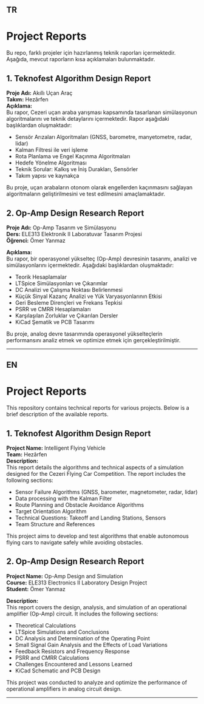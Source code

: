 TR
---
# Project Reports

Bu repo, farklı projeler için hazırlanmış teknik raporları içermektedir. Aşağıda, mevcut raporların kısa açıklamaları bulunmaktadır.

## 1. Teknofest Algorithm Design Report
**Proje Adı:** Akıllı Uçan Araç  
**Takım:** Hezârfen  
**Açıklama:**  
Bu rapor, Cezeri uçan araba yarışması kapsamında tasarlanan simülasyonun algoritmalarını ve teknik detaylarını içermektedir. Rapor aşağıdaki başlıklardan oluşmaktadır:
- Sensör Arızaları Algoritmaları (GNSS, barometre, manyetometre, radar, lidar)
- Kalman Filtresi ile veri işleme
- Rota Planlama ve Engel Kaçınma Algoritmaları
- Hedefe Yönelme Algoritması
- Teknik Sorular: Kalkış ve İniş Durakları, Sensörler
- Takım yapısı ve kaynakça  

Bu proje, uçan arabaların otonom olarak engellerden kaçınmasını sağlayan algoritmaların geliştirilmesini ve test edilmesini amaçlamaktadır.

## 2. Op-Amp Design Research Report
**Proje Adı:** Op-Amp Tasarım ve Simülasyonu  
**Ders:** ELE313 Elektronik II Laboratuvar Tasarım Projesi  
**Öğrenci:** Ömer Yanmaz  

**Açıklama:**  
Bu rapor, bir operasyonel yükselteç (Op-Amp) devresinin tasarımı, analizi ve simülasyonlarını içermektedir. Aşağıdaki başlıklardan oluşmaktadır:
- Teorik Hesaplamalar
- LTSpice Simülasyonları ve Çıkarımlar
- DC Analizi ve Çalışma Noktası Belirlenmesi
- Küçük Sinyal Kazanç Analizi ve Yük Varyasyonlarının Etkisi
- Geri Besleme Dirençleri ve Frekans Tepkisi
- PSRR ve CMRR Hesaplamaları
- Karşılaşılan Zorluklar ve Çıkarılan Dersler
- KiCad Şematik ve PCB Tasarımı  

Bu proje, analog devre tasarımında operasyonel yükselteçlerin performansını analiz etmek ve optimize etmek için gerçekleştirilmiştir.

---

EN
---

# Project Reports

This repository contains technical reports for various projects. Below is a brief description of the available reports.

## 1. Teknofest Algorithm Design Report
**Project Name:** Intelligent Flying Vehicle  
**Team:** Hezârfen  
**Description:**  
This report details the algorithms and technical aspects of a simulation designed for the Cezeri Flying Car Competition. The report includes the following sections:
- Sensor Failure Algorithms (GNSS, barometer, magnetometer, radar, lidar)
- Data processing with the Kalman Filter
- Route Planning and Obstacle Avoidance Algorithms
- Target Orientation Algorithm
- Technical Questions: Takeoff and Landing Stations, Sensors
- Team Structure and References  

This project aims to develop and test algorithms that enable autonomous flying cars to navigate safely while avoiding obstacles.

## 2. Op-Amp Design Research Report
**Project Name:** Op-Amp Design and Simulation  
**Course:** ELE313 Electronics II Laboratory Design Project  
**Student:** Ömer Yanmaz  

**Description:**  
This report covers the design, analysis, and simulation of an operational amplifier (Op-Amp) circuit. It includes the following sections:
- Theoretical Calculations
- LTSpice Simulations and Conclusions
- DC Analysis and Determination of the Operating Point
- Small Signal Gain Analysis and the Effects of Load Variations
- Feedback Resistors and Frequency Response
- PSRR and CMRR Calculations
- Challenges Encountered and Lessons Learned
- KiCad Schematic and PCB Design  

This project was conducted to analyze and optimize the performance of operational amplifiers in analog circuit design.

---

